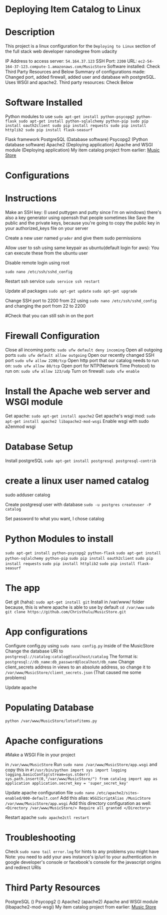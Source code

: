 Deploying Item Catalog to Linux
===============================

Description
============================
This project is a linux configuration for the `Deploying to Linux` section of the full stack web developer nanodegree from udacity



IP Address to access server: `54.164.37.123`
SSH Port: `2200`
URL: `ec2-54-164-37-123.compute-1.amazonaws.com/MusicStore`
Software installed: Check Third Party Resources and Below
Summary of configurations made: Changed port, added firewall, added user and database wih postgreSQL. Uses WSGI and apache2.
Third party resources: Check Below


**Software Installed**
==========================
Python modules to use
`sudo apt-get install python-psycopg2 python-flask
sudo apt-get install python-sqlalchemy python-pip
sudo pip install oauth2client
sudo pip install requests
sudo pip install httplib2
sudo pip install flask-seasurf`


Flask framework
PostgreSQL (Database software)
Psycopg2 (Python database software)
Apache2 (Deploying application)
Apache and WSGI module (Deploying application)
My item catalog project from earlier: [Music Store](https://github.com/Christhulu/MusicStore)


**Configurations**
==========================

Instructions
============================

Make an SSH key: (I used puttygen and putty since I'm on windows)
there's also a key generator using openssh that people sometimes like
Save the public and the private keys, because you're going to copy the public key in your authorized_keys file on your server

Create a new user named `grader` and give them sudo permissions

Allow user to ssh using same keypair as ubuntu(default login for aws):
You can execute these from the ubuntu user


Disable remote login using root

`sudo nano /etc/ssh/sshd_config`


Restart ssh service
`sudo service ssh restart`

Update all packages
`sudo apt-get update`
`sudo apt-get upgrade`

Change SSH port to 2200 from 22 using 	`sudo nano /etc/ssh/sshd_config`
and changing the port from 22 to 2200

#Check that you can still ssh in on the port

Firewall Configuration
======================
Close all incoming ports: `sudo ufw default deny incoming`
Open all outgoing ports `sudo ufw default allow outgoing`
Open our recently changed SSH port `sudo ufw allow 2200/tcp`
Open http port that our catalog needs to run on: `sudo ufw allow 80/tcp`
Open port for NTP(Network Time Protocol) to run on: `sudo ufw allow 123/udp`
Turn on firewall: `sudo ufw enable`


Install the Apache web server and WSGI module
=============================================
Get apache: `sudo apt-get install apache2`
Get apache's wsgi mod: `sudo apt-get install apache2 libapache2-mod-wsgi`
Enable wsgi with sudo a2enmod wsgi

Database Setup
==============

Install postgreSQL
`sudo apt-get install postgresql postgresql-contrib`


# create a linux user named catalog
sudo adduser catalog

Create postgresql user with database
`sudo -u postgres createuser -P catalog`


Set password to what you want, I chose catalog


Python Modules to install
=========================
`sudo apt-get install python-psycopg2 python-flask`
`sudo apt-get install python-sqlalchemy python-pip`
`sudo pip install oauth2client`
`sudo pip install requests`
`sudo pip install httplib2`
`sudo pip install flask-seasurf`


The app
=======
Get git (haha): `sudo apt-get install git`
Install in /var/www/ folder because, this is where apache is able to use by default
`cd /var/www`
`sudo git clone https://github.com/Christhulu/MusicStore.git`


App configurations
===================
Configure config.py using `sudo nano config.py` inside of the MusicStore
Change the database URI to `postgresql://catalog:catalog@localhost/catalog`
The format is: `postgresql://db_name:db_password@localhost/db_name`
Change client_secrets address in views to an absolute address, so change it to `/var/www/MusicStore/client_secrets.json` (That caused me some problems)





Update apache

Populating Database
===================
`python /var/www/MusicStore/lotsofitems.py`

Apache configurations
=====================
#Make a WSGI File in your project

in `/var/www/MusicStore`
Run `sudo nano /var/www/MusicStore/app.wsgi` and copy this in
`#!/usr/bin/python
import sys
import logging
logging.basicConfig(stream=sys.stderr)
sys.path.insert(0,"/var/www/MusicStore/")
from catalog import app as application
application.secret_key = 'super_secret_key'`


Update apache configuration file
`sudo nano /etc/apache2/sites-enabled/000-default.conf`
Add this alias: `WSGIScriptAlias /MusicStore /var/www/MusicStore/app.wsgi`
Add this directory configuration as well:
`<Directory /var/www/MusicStore/>
Require all granted
</Directory>`

Restart apache
`sudo apache2ctl restart`


Troubleshooting
===============
Check `sudo nano tail error.log` for hints to any problems you might have
Note: you need to add your aws instance's ip/url to your authentication in google developer's console or facebook's console for the javascript origins and redirect URIs


**Third Party Resources**
==========================
PostgreSQL ()
Psycopg2 ()
Apache2 (apache2)
Apache and WSGI module (libapache2-mod-wsgi)
My item catalog project from earlier: [Music Store](https://github.com/Christhulu/MusicStore)